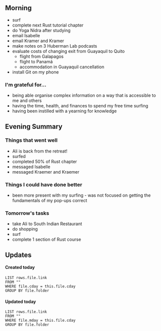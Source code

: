 ## Morning
- surf
- complete next Rust tutorial chapter
- do Yoga Nidra after studying
- email Isabelle
- email Kramer and Kramer
- make notes on 3 Huberman Lab podcasts
- evaluate costs of changing exit from Guayaquil to Quito
	- flight from Galapagos
	- flight to Panamá
	- accommodation in Guayaquil cancellation 
- install Git on my phone

### I'm grateful for...
- being able organise complex information on a way that is accessible to me and others
- having the time, health, and finances to spend my free time surfing
- having been instilled with a yearning for knowledge

## Evening Summary

### Things that went well
- Ali is back from the retreat!
- surfed
- completed 50% of Rust chapter
- messaged Isabelle
- messaged Kraemer and Kraemer 

### Things I could have done better
- been more present with my surfing - was not focused on getting the fundamentals of my pop-ups correct 

### Tomorrow's tasks
- take Ali to South Indian Restaurant
- do shopping
- surf
- complete 1 section of Rust course

## Updates 
#### Created today
```dataview
LIST rows.file.link
FROM ""
WHERE file.cday = this.file.cday
GROUP BY file.folder
```

#### Updated today
```dataview
LIST rows.file.link
FROM ""
WHERE file.mday = this.file.cday
GROUP BY file.folder
```

